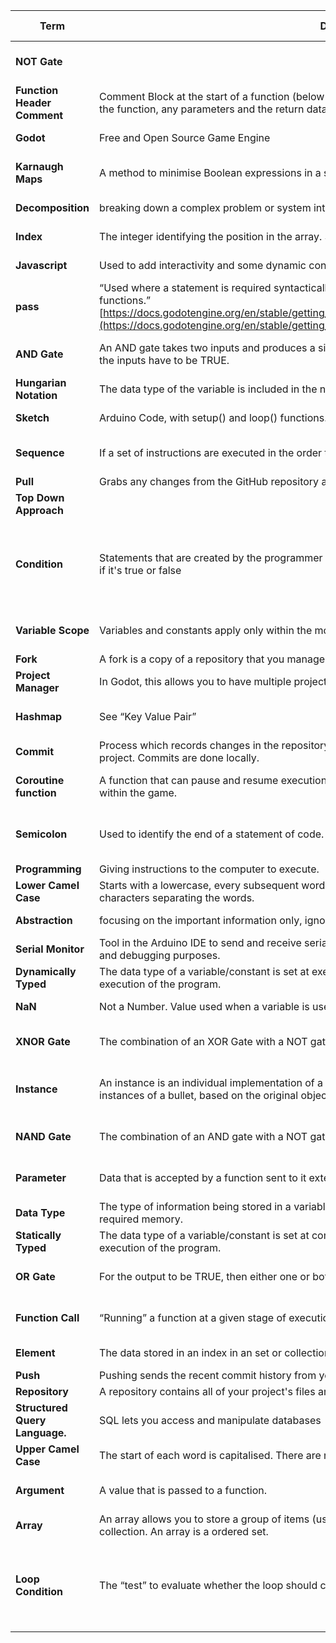 
| **Term**                       | **Defintion**                                                                                                                                                                                                                                                                                                                | **Examples (if applicable)**                    | **Topic**                                                          |
| ------------------------------ | ---------------------------------------------------------------------------------------------------------------------------------------------------------------------------------------------------------------------------------------------------------------------------------------------------------------------------- | ----------------------------------------------- | ------------------------------------------------------------------ |
| **NOT Gate**                   |                                                                                                                                                                                                                                                                                                                              |                                                 | Mathematical & Logic Operations                                    |
| **Function Header Comment**    | Comment Block at the start of a function (below function declaration) which describes the purpose of the function, any parameters and the return data.                                                                                                                                                                       |                                                 | Style Guide                                                        |
| **Godot**                      | Free and Open Source Game Engine                                                                                                                                                                                                                                                                                             |                                                 | Fundamentals - Godot                                               |
| **Karnaugh Maps**              | A method to minimise Boolean expressions in a simple table form.                                                                                                                                                                                                                                                             |                                                 | Mathematical & Logic Operations                                    |
| **Decomposition**              | breaking down a complex problem or system into smaller, more manageable parts                                                                                                                                                                                                                                                |                                                 | Computational Thinking                                             |
| **Index**                      | The integer identifying the position in the array. Starts at 0 in most languages.                                                                                                                                                                                                                                            | 0,1,2,3...                                      | Arrays, Data Structures                                            |
| **Javascript**                 | Used to add interactivity and some dynamic content.                                                                                                                                                                                                                                                                          |                                                 | Fundamentals - Web Dev                                             |
| **pass**                       | “Used where a statement is required syntactically but execution of code is undesired, e.g. in empty functions.” [https://docs.godotengine.org/en/stable/getting_started/scripting/gdscript/gdscript_basics.html#while](https://docs.godotengine.org/en/stable/getting_started/scripting/gdscript/gdscript_basics.html#while] |                                                 | Algorithm Design - Decisions - Godot                               |
| **AND Gate**                   | An AND gate takes two inputs and produces a single output. For the output to be TRUE, then both of the inputs have to be TRUE.                                                                                                                                                                                               |                                                 | Mathematical & Logic Operations                                    |
| **Hungarian Notation**         | The data type of the variable is included in the name, as a three letter identifier at the start of the code                                                                                                                                                                                                                 | intScore, str                                   | Naming Conventions                                                 |
| **Sketch**                     | Arduino Code, with setup() and loop() functions. File extension is .ino                                                                                                                                                                                                                                                      | blink.ino                                       | Fundamentals - Arduino                                             |
| **Sequence**                   | If a set of instructions are executed in the order that they appear (from the top to the bottom)                                                                                                                                                                                                                             |                                                 | Algorithm Design - Sequence                                        |
| **Pull**                       | Grabs any changes from the GitHub repository and merges them into your local repository.                                                                                                                                                                                                                                     |                                                 | Github                                                             |
| **Top Down Approach**          |                                                                                                                                                                                                                                                                                                                              |                                                 | Computational Thinking                                             |
| **Condition**                  | Statements that are created by the programmer which evaluates actions in the program and evaluates if it's true or false                                                                                                                                                                                                     | counter > 10                                    | Algorithm Design - Decisions, Algorithm Design - Decisions - Godot |
| **Variable Scope**             | Variables and constants apply only within the module/function in which they are declared.                                                                                                                                                                                                                                    |                                                 | Algorithm Design - Modularisation                                  |
| **Fork**                       | A fork is a copy of a repository that you manage.                                                                                                                                                                                                                                                                            |                                                 | Github                                                             |
| **Project Manager**            | In Godot, this allows you to have multiple projects available to open.                                                                                                                                                                                                                                                       |                                                 | Fundamentals - Godot                                               |
| **Hashmap**                    | See “Key Value Pair”                                                                                                                                                                                                                                                                                                         |                                                 | Data Structures, Key Value Pair                                    |
| **Commit**                     | Process which records changes in the repository. Think of it as a snapshot of the current status of the project. Commits are done locally.                                                                                                                                                                                   |                                                 | Github                                                             |
| **Coroutine function**         | A function that can pause and resume execution while not impacting the execution of other functions within the game.                                                                                                                                                                                                         | yield()                                         | Algorithm Design - Loops - Godot                                   |
| **Semicolon**                  | Used to identify the end of a statement of code.                                                                                                                                                                                                                                                                             | ;                                               | Algorithm Design - Sequence, Arduino                               |
| **Programming**                | Giving instructions to the computer to execute.                                                                                                                                                                                                                                                                              |                                                 | Fundamentals                                                       |
| **Lower Camel Case**           | Starts with a lowercase, every subsequent word has a capital letter. There are no spaces, or other characters separating the words.                                                                                                                                                                                          | userName, thisVariable                          | Naming Conventions                                                 |
| **Abstraction**                | focusing on the important information only, ignoring irrelevant detail                                                                                                                                                                                                                                                       |                                                 | Computational Thinking                                             |
| **Serial Monitor**             | Tool in the Arduino IDE to send and receive serial data with the Arduino board. Can be used for input and debugging purposes.                                                                                                                                                                                                |                                                 | Fundamentals - Arduino                                             |
| **Dynamically Typed**          | The data type of a variable/constant is set at execution time, and can be changed throughout the execution of the program.                                                                                                                                                                                                   | Python, GDScript, PHP.                          | Variables                                                          |
| **NaN**                        | Not a Number. Value used when a variable is used in a way that is assumed to be a number, but is not.                                                                                                                                                                                                                        | E.g. A String value is divided by a number.     | Variables                                                          |
| **XNOR Gate**                  | The combination of an XOR Gate with a NOT gate, so the opposite of a XOR Gate                                                                                                                                                                                                                                                |                                                 | Mathematical & Logic Operations                                    |
| **Instance**                   | An instance is an individual implementation of a specific object. Therefore you can have multiple instances of a bullet, based on the original object.                                                                                                                                                                       |                                                 | Algorithm Design - Modularisation - Godot                          |
| **NAND Gate**                  | The combination of an AND gate with a NOT gate, so it is the opposite of an AND gate.                                                                                                                                                                                                                                        |                                                 | Mathematical & Logic Operations                                    |
| **Parameter**                  | Data that is accepted by a function sent to it externally when the function is called.                                                                                                                                                                                                                                       |                                                 | Algorithm Design - Modularisation                                  |
| **Data Type**                  | The type of information being stored in a variable. Instructs the device to allocate and structure the required memory.                                                                                                                                                                                                      | Integer, String, Character, Boolean             | Variables                                                          |
| **Statically Typed**           | The data type of a variable/constant is set at compile time, and cannot change throughout the execution of the program.                                                                                                                                                                                                      | C, C++, Java, Arduino                           | Variables                                                          |
| **OR Gate**                    | For the output to be TRUE, then either one or both of the inputs have to be TRUE.                                                                                                                                                                                                                                            |                                                 | Mathematical & Logic Operations                                    |
| **Function Call**              | “Running” a function at a given stage of execution.                                                                                                                                                                                                                                                                          | multiplyNumbers(4,5);                           | Algorithm Design - Modularisation                                  |
| **Element**                    | The data stored in an index in an set or collection.                                                                                                                                                                                                                                                                         | Any data stored.                                | Arrays, Data Structures                                            |
| **Push**                       | Pushing sends the recent commit history from your local repository up to GitHub.                                                                                                                                                                                                                                             |                                                 | Github                                                             |
| **Repository**                 | A repository contains all of your project's files and each file's revision history.                                                                                                                                                                                                                                          |                                                 | Github                                                             |
| **Structured Query Language.** | SQL lets you access and manipulate databases                                                                                                                                                                                                                                                                                 |                                                 | Fundamentals - Web Dev                                             |
| **Upper Camel Case**           | The start of each word is capitalised. There are no spaces, or other characters separating the words.                                                                                                                                                                                                                        | UserName                                        | Naming Conventions                                                 |
| **Argument**                   | A value that is passed to a function.                                                                                                                                                                                                                                                                                        | "Hello World” in Serial.println(”Hello World”); | Algorithm Design - Modularisation                                  |
| **Array**                      | An array allows you to store a group of items (usually of the same data type) together in memory as a collection. An array is a ordered set.                                                                                                                                                                                 | "Student Scores", "Sensor Data"                 | Arrays, Data Structures                                            |
| **Loop Condition**             | The “test” to evaluate whether the loop should continue iterating.                                                                                                                                                                                                                                                           | while (x>5) <br><br>{<br><br>...<br><br>}       | Algorithm Design - Loops                                           |

